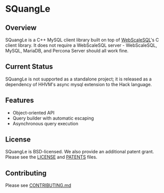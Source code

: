 SQuangLe
========

Overview
--------

SQuangLe is a C++ MySQL client library built on top of
[WebScaleSQL](http://webscalesql.org/)'s C client library. It does not require
a WebScaleSQL server - WebScaleSQL, MySQL, MariaDB, and Percona Server should
all work fine.

Current Status
--------------

SQuangLe is not supported as a standalone project; it is released as a
dependency of HHVM's async mysql extension to the Hack language.

Features
--------

 - Object-oriented API
 - Query builder with automatic escaping
 - Asynchronous query execution

License
-------

SQuangLe is BSD-licensed. We also provide an additional patent grant. Please
see the [LICENSE](/LICENSE) and [PATENTS](/PATENTS) files.

Contributing
------------

Please see [CONTRIBUTING.md](/CONTRIBUTING.md)
